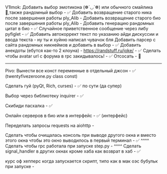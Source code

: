 V1lmok:
Добавить выбор эмотикона (❁´◡`❁) или обычного смайлика 🤡,также рандомный выбор - ✅
Добавить возвращение старого ника после завершения работы ply_Alib -
Добавить возвращение старого био после завершения работы ply_Alib -
Добавить генерацию рандомных цитат в био - ✅
Случайное приветственное сообщение через либу pyfiglet - ✅
Добавить автокоррект текст по указанию айди дискуссии и ввода текста - ну ты и хуйню написал чувачок бля
Добавить парсер с сайта рандомных никнеймов и добавить в выбор - ✅
Добавить анекдоты (ебутся как-то 2 клоуна) - https://randstuff.ru/joke/ - ✅
Сделать чтобы avatar url с форума в rpc закидывалось! - ✅
Отсосать - 🍆

---

Pivo: 
Вынести все конст переменные в отдельный джсон - ✅ (twentyfivezeroone.py class const)

Сделать гуй (pyQt, Rich, curses) - ✅ по сути (да супер)

Выбор через библиотеку inquirer - ✅

Скибиди пасхалка - ✅

Онлайн серверов в био или в интерфейс - ✅ (интерфейс)

Переделать запросы requests на aiohttp -

Сделать чтобы очищалась консоль при выводе другого окна и вместо этого окна чтобы это окно выводилось в первый терминал - ✅
^^^^
Сделать чтобы rpc работала при запуске step.py -
^^^^
Сделать signal_handler в других окнах кроме хаба как возврат в хаб - ✅

курс оф хепперс когда запускается скрипт, типо как в мак оэс бубульк при запуске - 
